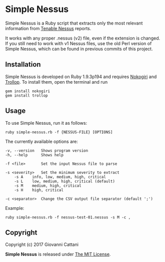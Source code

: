 # Simple Nessus

Simple Nessus is a Ruby script that extracts only the most relevant information from [Tenable Nessus](http://www.tenable.com/products/nessus) reports.

It works with any proper .nessus (v2) file, even if the extension is changed. If you still need to work with v1 Nessus files, use the old Perl version of Simple Nessus, which can be found in previous commits of this project.


## Installation

Simple Nessus is developed on Ruby 1.9.3p194 and requires [Nokogiri](http://www.nokogiri.org/) and [Trollop](https://rubygems.org/gems/trollop). To install them, open the terminal and run

	gem install nokogiri
	gem install trollop


## Usage

To use Simple Nessus, run it as follows:

	ruby simple-nessus.rb -f {NESSUS-FILE} [OPTIONS]

The currently available options are:

	-v, --version 	Shows program version
	-h, --help 		Shows help

	-f <file> 		Set the input Nessus file to parse

	-s <severity> 	Set the minimum severity to extract
		-s A 	info, low, medium, high, critical
		-s L 	low, medium, high, critical (default)
		-s M 	medium, high, critical
		-s H 	high, critical

	-c <separator> 	Change the CSV output file separator (default ';')


Example:

	ruby simple-nessus.rb -f nessus-test-01.nessus -s M -c ,


## Copyright

Copyright (c) 2017 Giovanni Cattani

**Simple Nessus** is released under [The MIT License](http://www.opensource.org/licenses/mit-license.php).